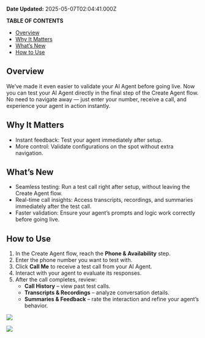 **Date Updated:** 2025-05-07T02:04:41.000Z

**TABLE OF CONTENTS**

* [Overview](#Overview)
* [Why It Matters](#Why-It-Matters)
* [What’s New](#What%E2%80%99s-New)
* [How to Use](#How-to-Use)

  
## **Overview**

  
We’ve made it even easier to validate your AI Agent before going live. Now you can test your AI Agent directly in the final step of the Create Agent flow. No need to navigate away — just enter your number, receive a call, and experience your agent in action instantly.
  
  
## **Why It Matters**

* Instant feedback: Test your agent immediately after setup.
* More control: Validate configurations on the spot without extra navigation.

  
## **What’s New**

* Seamless testing: Run a test call right after setup, without leaving the Create Agent flow.
* Real-time call insights: Access transcripts, recordings, and summaries immediately after the test call.
* Faster validation: Ensure your agent’s prompts and logic work correctly before going live.
  
  
## **How to Use**

1. In the Create Agent flow, reach the **Phone & Availability** step.
2. Enter the phone number you want to test with.
3. Click **Call Me** to receive a test call from your AI Agent.
4. Interact with your agent to evaluate its responses.
5. After the call completes, review:  
   * **Call History** – view past test calls.  
   * **Transcripts & Recordings** – analyze conversation details.  
   * **Summaries & Feedback** – rate the interaction and refine your agent’s behavior.

  
![](https://s3.amazonaws.com/cdn.freshdesk.com/data/helpdesk/attachments/production/155046212051/original/tmP_SrLtG2usp81N6c-JlcvfKYWrnlP1tA.png?1746562945)  

  
![](https://s3.amazonaws.com/cdn.freshdesk.com/data/helpdesk/attachments/production/155046212300/original/aTiYQwc4qWOq-FDbTPUv86-Y_i6uLdjBqg.png?1746563598)  